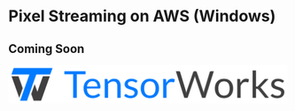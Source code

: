 # Pixel Streaming on AWS (Windows)

## Coming Soon

[![TensorWorks Logo](Logo/logo.svg)](https://tensorworks.com.au/)